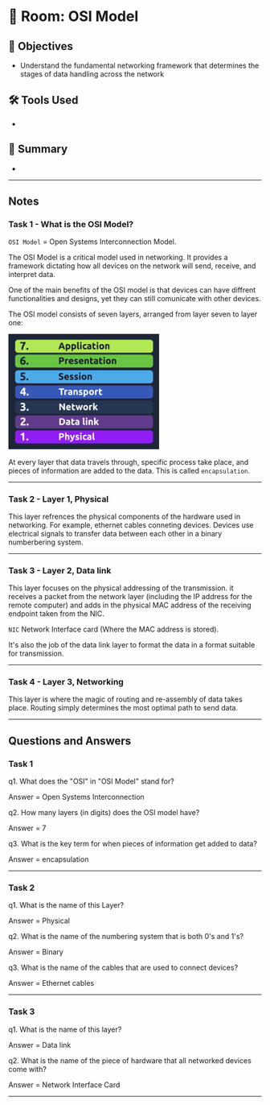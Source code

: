# 🚪 Room: OSI Model

## 🎯 Objectives
- Understand the fundamental networking framework that determines the stages of data handling across the network

## 🛠️ Tools Used
-

## 💬 Summary
-

-----
## Notes

### Task 1 - What is the OSI Model?

`OSI Model` = Open Systems Interconnection Model.

The OSI Model is a critical model used in networking. It provides a framework dictating how all devices on the network will send, receive, and interpret data.

One of the main benefits of the OSI model is that devices can have diffrent functionalities and designs, yet they can still comunicate with other devices.

The OSI model consists of seven layers, arranged from layer seven to layer one:

<img src="/pre-security/network-fundamentals/assets/osi-model.png" alt="OSI Model" style="width:300px">

At every layer that data travels through, specific process take place, and pieces of information are added to the data. This is called `encapsulation`.

-----

### Task 2 - Layer 1, Physical

This layer refrences the physical components of the hardware used in networking. For example, ethernet cables conneting devices. Devices use electrical signals to transfer data between each other in a binary numberbering system.

-----

### Task 3 - Layer 2, Data link

This layer focuses on the physical addressing of the transmission. it receives a packet from the network layer (including the IP address for the remote computer) and adds in the physical MAC address of the receiving endpoint taken from the NIC.

`NIC` Network Interface card (Where the MAC address is stored).

It's also the job of the data link layer to format the data in a format suitable for transmission.

-----

### Task 4 - Layer 3, Networking

This layer is where the magic of routing and re-assembly of data takes place. Routing simply determines the most optimal path to send data.





-----

## Questions and Answers

### Task 1

q1. What does the "OSI" in "OSI Model" stand for?

Answer = Open Systems Interconnection

q2. How many layers (in digits) does the OSI model have?

Answer = 7

q3. What is the key term for when pieces of information get added to data?

Answer = encapsulation

-----

### Task 2

q1. What is the name of this Layer?

Answer = Physical

q2. What is the name of the numbering system that is both 0's and 1's?

Answer = Binary

q3. What is the name of the cables that are used to connect devices?

Answer = Ethernet cables

-----

### Task 3

q1. What is the name of this layer?

Answer = Data link

q2. What is the name of the piece of hardware that all networked devices come with?

Answer = Network Interface Card

-----


